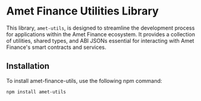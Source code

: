 # Amet Finance Utilities Library

This library, `amet-utils`, is designed to streamline the development process for applications within the Amet Finance ecosystem. It provides a collection of utilities, shared types, and ABI JSONs essential for interacting with Amet Finance's smart contracts and services.

## Installation
To install amet-finance-utils, use the following npm command:

````
npm install amet-utils
